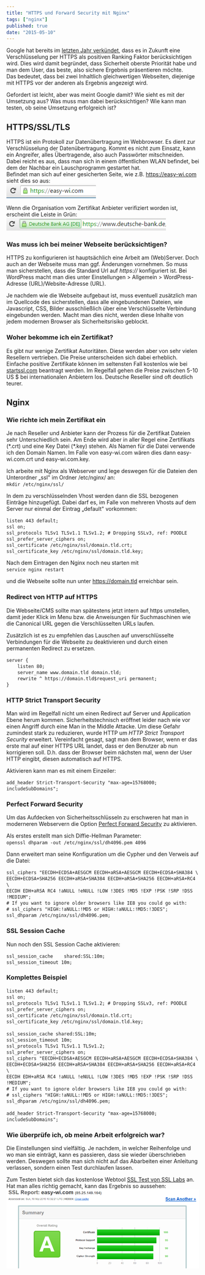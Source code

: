 ```yaml
---
title: "HTTPS und Forward Security mit Nginx"
tags: ["nginx"]
published: true
date: "2015-05-10"
---
```


Google hat bereits im [letzten Jahr verkündet](https://www.google.com/events/io?utm_source=wmx_blog&utm_medium=referral&utm_campaign=tls_en_post), dass es in Zukunft eine Verschlüsselung per HTTPS als positiven Ranking Faktor berücksichtigen wird. Dies wird damit begründet, dass Sicherheit oberste Priorität habe und man dem User, das beste, also sichere Ergebnis präsentieren möchte.  
Das bedeutet, dass bei zwei Inhaltlich gleichwertigen Webseiten, diejenige mit HTTPS vor der anderen als Ergebnis angezeigt wird.

Gefordert ist leicht, aber was meint Google damit? Wie sieht es mit der Umsetzung aus? Was muss man dabei berücksichtigen? Wie kann man testen, ob seine Umsetzung erfolgreich ist?

## HTTPS/SSL/TLS

HTTPS ist ein Protokoll zur Datenübertragung im Webbrowser. Es dient zur Verschlüsselung der Datenübertragung. Kommt es nicht zum Einsatz, kann ein Angreifer, alles Übertragende, also auch Passwörter mitschneiden. Dabei reicht es aus, dass man sich in einem öffentlichen WLAN befindet, bei dem der Nachbar ein Lauschprogramm gestartet hat.  
Befindet man sich auf einer gesicherten Seite, wie z.B. <https://easy-wi.com> sieht dies so aus:  
![easy-wi](./easy-wi.png)

Wenn die Organisation vom Zertifikat Anbieter verifiziert worden ist, erscheint die Leiste in Grün:  
![deutsche_bank](./deutsche_bank.png)

### Was muss ich bei meiner Webseite berücksichtigen?

HTTPS zu konfigurieren ist hauptsächlich eine Arbeit am (Web)Server. Doch auch an der Webseite muss man ggf. Änderungen vornehmen. So muss man sicherstellen, dass die Standard Url auf *https://* konfiguriert ist. Bei WordPress macht man dies unter Einstellungen &gt; Allgemein &gt; WordPress-Adresse (URL)/Website-Adresse (URL).

Je nachdem wie die Webseite aufgebaut ist, muss eventuell zusätzlich man im Quellcode des sicherstellen, dass alle eingebundenen Dateien, wie Javascript, CSS, Bilder ausschließlich über eine Verschlüsselte Verbindung eingebunden werden. Macht man dies nicht, werden diese Inhalte von jedem modernen Browser als Sicherheitsrisiko geblockt.

### Woher bekomme ich ein Zertifikat?

Es gibt nur wenige Zertifikat Autoritäten. Diese werden aber von sehr vielen Resellern vertrieben. Die Preise unterscheiden sich dabei erheblich. Einfache positive Zertifikate können im seltensten Fall kostenlos wie bei [startssl.com](http://www.startssl.com/) beantragt werden. Im Regelfall gehen die Preise zwischen 5-10 US $ bei internationalen Anbietern los. Deutsche Reseller sind oft deutlich teurer.

## Nginx

### Wie richte ich mein Zertifikat ein

Je nach Reseller und Anbieter kann der Prozess für die Zertifikat Dateien sehr Unterschiedlich sein. Am Ende wird aber in aller Regel eine Zertifikats (\*.crt) und eine Key Datei (\*.key) stehen. Als Namen für die Datei verwende ich den Domain Namen. Im Falle von easy-wi.com wären dies dann easy-wi.com.crt und easy-wi.com.key.

Ich arbeite mit Nginx als Webserver und lege deswegen für die Dateien den Unterordner „ssl" im Ordner /etc/nginx/ an:  
`mkdir /etc/nginx/ssl/`

In dem zu verschlüsselnden Vhost werden dann die SSL bezogenen Einträge hinzugefügt. Dabei darf es, im Falle von mehreren Vhosts auf dem Server nur einmal der Eintrag „default" vorkommen:

```
listen 443 default;
ssl on;
ssl_protocols TLSv1 TLSv1.1 TLSv1.2; # Dropping SSLv3, ref: POODLE
ssl_prefer_server_ciphers on;
ssl_certificate /etc/nginx/ssl/domain.tld.crt;
ssl_certificate_key /etc/nginx/ssl/domain.tld.key;
```

Nach dem Eintragen den Nginx noch neu starten mit  
`service nginx restart`

und die Webseite sollte nun unter https://domain.tld erreichbar sein.

### Redirect von HTTP auf HTTPS

Die Webseite/CMS sollte man spätestens jetzt intern auf https umstellen, damit jeder Klick im Menu bzw. die Anweisungen für Suchmaschinen wie die Canonical URL gegen die Verschlüsselten URLs laufen.

Zusätzlich ist es zu empfehlen das Lauschen auf unverschlüsselte Verbindungen für die Webseite zu deaktivieren und durch einen permanenten Redirect zu ersetzen.

```
server {
	listen 80;
	server_name www.domain.tld domain.tld;
	rewrite ^ https://domain.tld$request_uri permanent;
}
```

### HTTP Strict Transport Security 
Man wird im Regelfall nicht um einen Redirect auf Server und Application Ebene herum kommen. Sicherheitstechnisch eröffnet leider nach wie vor einen Angriff durch eine Man in the Middle Attacke. Um diese Gefahr zumindest stark zu reduzieren, wurde HTTP um *HTTP Strict Transport Security* erweitert. Vereinfacht gesagt, sagt man dem Browser, wenn er das erste mal auf einer HTTPS URL landet, dass er den Benutzer ab nun korrigieren soll. D.h. dass der Browser beim nächsten mal, wenn der User HTTP eingibt, diesen automatisch auf HTTPS.

Aktivieren kann man es mit einem Einzeiler:

```
add_header Strict-Transport-Security "max-age=15768000; includeSubDomains";
```

### Perfect Forward Security
Um das Aufdecken von Sicherheitsschlüsseln zu erschweren hat man in moderneren Webservern die Option [Perfect Forward Security](http://de.wikipedia.org/wiki/Perfect_Forward_Secrecy) zu aktivieren.

Als erstes erstellt man sich Diffie-Hellman Parameter:  
`openssl dhparam -out /etc/nginx/ssl/dh4096.pem 4096`

Dann erweitert man seine Konfiguration um die Cypher und den Verweis auf die Datei:

```
ssl_ciphers "EECDH+ECDSA+AESGCM EECDH+aRSA+AESGCM EECDH+ECDSA+SHA384 \
EECDH+ECDSA+SHA256 EECDH+aRSA+SHA384 EECDH+aRSA+SHA256 EECDH+aRSA+RC4 \
EECDH EDH+aRSA RC4 !aNULL !eNULL !LOW !3DES !MD5 !EXP !PSK !SRP !DSS !MEDIUM";
# If you want to ignore older browsers like IE8 you could go with:
# ssl_ciphers "HIGH:!aNULL:!MD5 or HIGH:!aNULL:!MD5:!3DES";
ssl_dhparam /etc/nginx/ssl/dh4096.pem;
```

### SSL Session Cache
Nun noch den SSL Session Cache aktivieren:

```
ssl_session_cache    shared:SSL:10m;
ssl_session_timeout 10m;
```

### Komplettes Beispiel

```
listen 443 default;
ssl on;
ssl_protocols TLSv1 TLSv1.1 TLSv1.2; # Dropping SSLv3, ref: POODLE
ssl_prefer_server_ciphers on;
ssl_certificate /etc/nginx/ssl/domain.tld.crt;
ssl_certificate_key /etc/nginx/ssl/domain.tld.key;

ssl_session_cache shared:SSL:10m;
ssl_session_timeout 10m;
ssl_protocols TLSv1 TLSv1.1 TLSv1.2;
ssl_prefer_server_ciphers on;
ssl_ciphers "EECDH+ECDSA+AESGCM EECDH+aRSA+AESGCM EECDH+ECDSA+SHA384 \
EECDH+ECDSA+SHA256 EECDH+aRSA+SHA384 EECDH+aRSA+SHA256 EECDH+aRSA+RC4 \
EECDH EDH+aRSA RC4 !aNULL !eNULL !LOW !3DES !MD5 !EXP !PSK !SRP !DSS !MEDIUM";
# If you want to ignore older browsers like IE8 you could go with:
# ssl_ciphers "HIGH:!aNULL:!MD5 or HIGH:!aNULL:!MD5:!3DES";
ssl_dhparam /etc/nginx/ssl/dh4096.pem;

add_header Strict-Transport-Security "max-age=15768000; includeSubDomains";
```

### Wie überprüfe ich, ob meine Arbeit erfolgreich war?

Die Einstellungen sind vielfältig. Je nachdem, in welcher Reihenfolge und wo man sie einträgt, kann es passieren, dass sie wieder überschrieben werden. Deswegen sollte man sich nicht auf das Abarbeiten einer Anleitung verlassen, sondern einen Test durchlaufen lassen.

Zum Testen bietet sich das kostenlose Webtool [SSL Test von SSL Labs](https://www.ssllabs.com/ssltest/index.html) an. Hat man alles richtig gemacht, kann das Ergebnis so aussehen:  
![ssl_easy-wi](./ssl_easy-wi.png)

